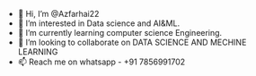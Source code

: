 - 👋 Hi, I’m @Azfarhai22
- 👀 I’m interested in Data science and AI&ML.
- 🌱 I’m currently learning computer science Engineering.
- 💞️ I’m looking to collaborate on DATA SCIENCE AND MECHINE LEARNING
- 📫  Reach me on whatsapp - +91 7856991702

<!---
Azfarhai22/Azfarhai22 is a ✨ special ✨ repository because its `README.md` (this file) appears on your GitHub profile.
You can click the Preview link to take a look at your changes.
--->
